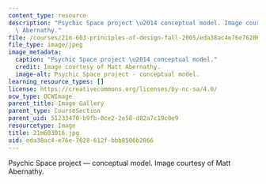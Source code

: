 ```yaml
---
content_type: resource
description: "Psychic Space project \u2014 conceptual model. Image courtesy of Matt\
  \ Abernathy."
file: /courses/21m-603-principles-of-design-fall-2005/eda38ac4e76e7628612fbbb8506b2866_21m603016.jpg
file_type: image/jpeg
image_metadata:
  caption: "Psychic Space project \u2014 conceptual model."
  credit: Image courtesy of Matt Abernathy.
  image-alt: Psychic Space project - conceptual model.
learning_resource_types: []
license: https://creativecommons.org/licenses/by-nc-sa/4.0/
ocw_type: OCWImage
parent_title: Image Gallery
parent_type: CourseSection
parent_uid: 51233470-b9fb-0ce2-2e58-d82a7c19c0e9
resourcetype: Image
title: 21m603016.jpg
uid: eda38ac4-e76e-7628-612f-bbb8506b2866
---
```

Psychic Space project — conceptual model. Image courtesy of Matt Abernathy.